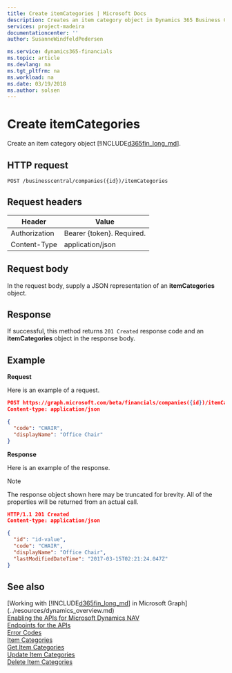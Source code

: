 ```yaml
---
title: Create itemCategories | Microsoft Docs
description: Creates an item category object in Dynamics 365 Business Central.
services: project-madeira
documentationcenter: ''
author: SusanneWindfeldPedersen

ms.service: dynamics365-financials
ms.topic: article
ms.devlang: na
ms.tgt_pltfrm: na
ms.workload: na
ms.date: 03/19/2018
ms.author: solsen
---
```


# Create itemCategories
Create an item category object [!INCLUDE[d365fin_long_md](../../includes/d365fin_long_md.md)].

## HTTP request
```
POST /businesscentral/companies({id})/itemCategories
```

## Request headers
|Header       |Value                    |
|-------------|-------------------------|
|Authorization|Bearer {token}. Required.|
|Content-Type |application/json         |

## Request body
In the request body, supply a JSON representation of an **itemCategories** object.

## Response
If successful, this method returns ```201 Created``` response code and an **itemCategories** object in the response body.

## Example

**Request**

Here is an example of a request.

```json
POST https://graph.microsoft.com/beta/financials/companies({id})/itemCategories
Content-type: application/json

{
  "code": "CHAIR",
  "displayName": "Office Chair"
}
```

**Response**

Here is an example of the response. 

> [!NOTE]  
>   The response object shown here may be truncated for brevity. All of the properties will be returned from an actual call.

```json
HTTP/1.1 201 Created
Content-type: application/json

{
  "id": "id-value",
  "code": "CHAIR",
  "displayName": "Office Chair",
  "lastModifiedDateTime": "2017-03-15T02:21:24.047Z"
}

```



## See also
[Working with [!INCLUDE[d365fin_long_md](../../includes/d365fin_long_md.md)] in Microsoft Graph](../resources/dynamics_overview.md)  
[Enabling the APIs for Microsoft Dynamics NAV](../../enabling-apis-for-dynamics-nav.md)  
[Endpoints for the APIs](../../endpoints-apis-for-dynamics.md)  
[Error Codes](../dynamics_error_codes.md)  
[Item Categories](../resources/dynamics_itemcategories.md)  
[Get Item Categories](../api/dynamics_itemcategories_get.md)  
[Update Item Categories](../api/dynamics_itemcategories_update.md)  
[Delete Item Categories](../api/dynamics_itemcategories_delete.md)  
